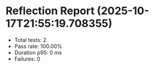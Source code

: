 # Reflection Report (2025-10-17T21:55:19.708355)

- Total tests: 2
- Pass rate: 100.00%
- Duration p95: 0 ms
- Failures: 0

